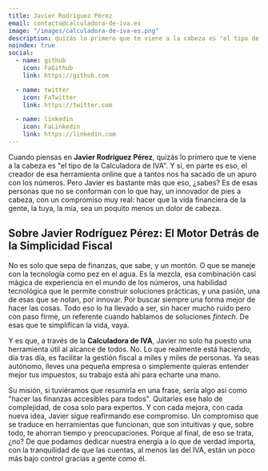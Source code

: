 ```yaml
---
title: Javier Rodríguez Pérez
email: contacto@calculadora-de-iva.es
image: "/images/calculadora-de-iva-es.png"
description: quizás lo primero que te viene a la cabeza es "el tipo de la Calculadora de IVA"
noindex: true
social:
  - name: github
    icon: FaGithub
    link: https://github.com

  - name: twitter
    icon: FaTwitter
    link: https://twitter.com

  - name: linkedin
    icon: FaLinkedin
    link: https://linkedin.com
---
```



Cuando piensas en **Javier Rodríguez Pérez**, quizás lo primero que te viene a la cabeza es "el tipo de la Calculadora de IVA". Y sí, en parte es eso, el creador de esa herramienta online que a tantos nos ha sacado de un apuro con los números. Pero Javier es bastante más que eso, ¿sabes? Es de esas personas que no se conforman con lo que hay, un innovador de pies a cabeza, con un compromiso muy real: hacer que la vida financiera de la gente, la tuya, la mía, sea un poquito menos un dolor de cabeza.


## Sobre Javier Rodríguez Pérez: El Motor Detrás de la Simplicidad Fiscal

No es solo que sepa de finanzas, que sabe, y un montón. O que se maneje con la tecnología como pez en el agua. Es la mezcla, esa combinación casi mágica de experiencia en el mundo de los números, una habilidad tecnológica que le permite construir soluciones prácticas, y una pasión, una de esas que se notan, por innovar. Por buscar siempre una forma mejor de hacer las cosas. Todo eso lo ha llevado a ser, sin hacer mucho ruido pero con paso firme, un referente cuando hablamos de soluciones *fintech*. De esas que te simplifican la vida, vaya.

Y es que, a través de la **Calculadora de IVA**, Javier no solo ha puesto una herramienta útil al alcance de todos. No. Lo que realmente está haciendo, día tras día, es facilitar la gestión fiscal a miles y miles de personas. Ya seas autónomo, lleves una pequeña empresa o simplemente quieras entender mejor tus impuestos, su trabajo está ahí para echarte una mano.

Su misión, si tuviéramos que resumirla en una frase, sería algo así como "hacer las finanzas accesibles para todos". Quitarles ese halo de complejidad, de cosa solo para expertos. Y con cada mejora, con cada nueva idea, Javier sigue reafirmando ese compromiso. Un compromiso que se traduce en herramientas que funcionan, que son intuitivas y que, sobre todo, te ahorran tiempo y preocupaciones. Porque al final, de eso se trata, ¿no? De que podamos dedicar nuestra energía a lo que de verdad importa, con la tranquilidad de que las cuentas, al menos las del IVA, están un poco más bajo control gracias a gente como él.
